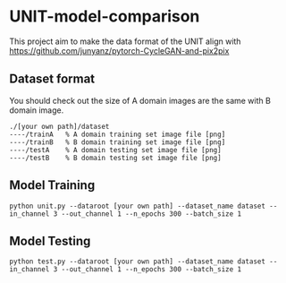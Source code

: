 # UNIT-model-comparison
This project aim to make the data format of the UNIT align with https://github.com/junyanz/pytorch-CycleGAN-and-pix2pix

## Dataset format

You should check out the size of A domain images are the same with B domain image.

```
./[your own path]/dataset
----/trainA   % A domain training set image file [png]
----/trainB   % B domain training set image file [png]
----/testA    % A domain testing set image file [png]
----/testB    % B domain testing set image file [png]
```
## Model Training
```
python unit.py --dataroot [your own path] --dataset_name dataset --in_channel 3 --out_channel 1 --n_epochs 300 --batch_size 1
```

## Model Testing
```
python test.py --dataroot [your own path] --dataset_name dataset --in_channel 3 --out_channel 1 --n_epochs 300 --batch_size 1
```
